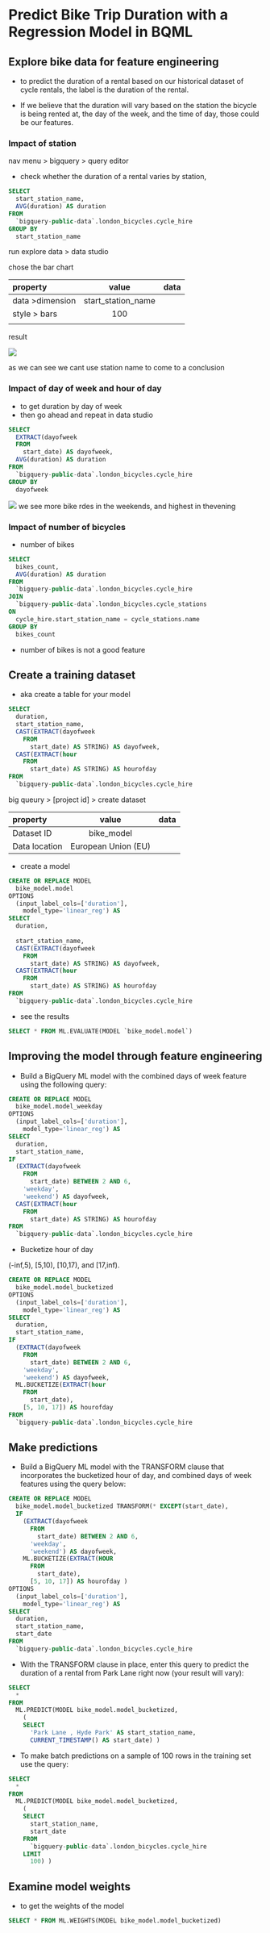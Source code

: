# Predict Bike Trip Duration with a Regression Model in BQML

## Explore bike data for feature engineering

* to predict the duration of a rental based on our historical dataset of cycle rentals, the label is the duration of the rental.

* If we believe that the duration will vary based on the station the bicycle is being rented at, the day of the week, and the time of day, those could be our features.

### Impact of station


nav menu > bigquery > query editor 

*  check whether the duration of a rental varies by station,
```sql
SELECT
  start_station_name,
  AVG(duration) AS duration
FROM
  `bigquery-public-data`.london_bicycles.cycle_hire
GROUP BY
  start_station_name
```

run 
explore data > data studio

chose the bar chart 


|property|value|data|
|:------|:------:|------:|
|data >dimension|start_station_name||
|style > bars    |100||
|||

result

![](data_studio_plot.PNG)

as we can see we cant use station name to come to a conclusion

### Impact of day of week and hour of day

* to get duration by day of week
* then go ahead and repeat in data studio
```sql
SELECT
  EXTRACT(dayofweek
  FROM
    start_date) AS dayofweek,
  AVG(duration) AS duration
FROM
  `bigquery-public-data`.london_bicycles.cycle_hire
GROUP BY
  dayofweek
```


![](time_of_day.PNG)
we see more bike rdes in the weekends, and highest in thevening

### Impact of number of bicycles

* number of bikes
```sql
SELECT
  bikes_count,
  AVG(duration) AS duration
FROM
  `bigquery-public-data`.london_bicycles.cycle_hire
JOIN
  `bigquery-public-data`.london_bicycles.cycle_stations
ON
  cycle_hire.start_station_name = cycle_stations.name
GROUP BY
  bikes_count
```

* number of bikes is not a good feature

## Create a training dataset

* aka create a table for your model
```sql
SELECT
  duration,
  start_station_name,
  CAST(EXTRACT(dayofweek
    FROM
      start_date) AS STRING) AS dayofweek,
  CAST(EXTRACT(hour
    FROM
      start_date) AS STRING) AS hourofday
FROM
  `bigquery-public-data`.london_bicycles.cycle_hire
```

big queury > [project id] > create dataset 

|property|value|data|
|:------|:------:|------:|
|Dataset ID|bike_model||
|Data location|European Union (EU)||



* create a model 
```sql
CREATE OR REPLACE MODEL
  bike_model.model
OPTIONS
  (input_label_cols=['duration'],
    model_type='linear_reg') AS
SELECT
  duration,
  
  start_station_name,
  CAST(EXTRACT(dayofweek
    FROM
      start_date) AS STRING) AS dayofweek,
  CAST(EXTRACT(hour
    FROM
      start_date) AS STRING) AS hourofday
FROM
  `bigquery-public-data`.london_bicycles.cycle_hire
```


* see the results
```sql
SELECT * FROM ML.EVALUATE(MODEL `bike_model.model`)
```

## Improving the model through feature engineering

* Build a BigQuery ML model with the combined days of week feature using the following query:

```sql
CREATE OR REPLACE MODEL
  bike_model.model_weekday
OPTIONS
  (input_label_cols=['duration'],
    model_type='linear_reg') AS
SELECT
  duration,
  start_station_name,
IF
  (EXTRACT(dayofweek
    FROM
      start_date) BETWEEN 2 AND 6,
    'weekday',
    'weekend') AS dayofweek,
  CAST(EXTRACT(hour
    FROM
      start_date) AS STRING) AS hourofday
FROM
  `bigquery-public-data`.london_bicycles.cycle_hire
```

* Bucketize hour of day

 (-inf,5), [5,10), [10,17), and [17,inf).

```sql
CREATE OR REPLACE MODEL
  bike_model.model_bucketized
OPTIONS
  (input_label_cols=['duration'],
    model_type='linear_reg') AS
SELECT
  duration,
  start_station_name,
IF
  (EXTRACT(dayofweek
    FROM
      start_date) BETWEEN 2 AND 6,
    'weekday',
    'weekend') AS dayofweek,
  ML.BUCKETIZE(EXTRACT(hour
    FROM
      start_date),
    [5, 10, 17]) AS hourofday
FROM
  `bigquery-public-data`.london_bicycles.cycle_hire
```

## Make predictions

* Build a BigQuery ML model with the TRANSFORM clause that incorporates the bucketized hour of day, and combined days of week features using the query below:

```sql
CREATE OR REPLACE MODEL
  bike_model.model_bucketized TRANSFORM(* EXCEPT(start_date),
  IF
    (EXTRACT(dayofweek
      FROM
        start_date) BETWEEN 2 AND 6,
      'weekday',
      'weekend') AS dayofweek,
    ML.BUCKETIZE(EXTRACT(HOUR
      FROM
        start_date),
      [5, 10, 17]) AS hourofday )
OPTIONS
  (input_label_cols=['duration'],
    model_type='linear_reg') AS
SELECT
  duration,
  start_station_name,
  start_date
FROM
  `bigquery-public-data`.london_bicycles.cycle_hire
```

* With the TRANSFORM clause in place, enter this query to predict the duration of a rental from Park Lane right now (your result will vary):

```sql
SELECT
  *
FROM
  ML.PREDICT(MODEL bike_model.model_bucketized,
    (
    SELECT
      'Park Lane , Hyde Park' AS start_station_name,
      CURRENT_TIMESTAMP() AS start_date) )
```

* To make batch predictions on a sample of 100 rows in the training set use the query:

```sql
SELECT
  *
FROM
  ML.PREDICT(MODEL bike_model.model_bucketized,
    (
    SELECT
      start_station_name,
      start_date
    FROM
      `bigquery-public-data`.london_bicycles.cycle_hire
    LIMIT
      100) )
```

## Examine model weights

* to get the weights of the model

```sql
SELECT * FROM ML.WEIGHTS(MODEL bike_model.model_bucketized)
```
